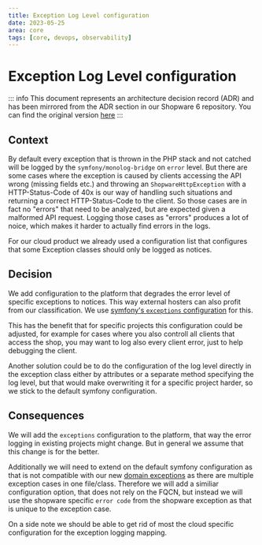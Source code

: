 ```yaml
---
title: Exception Log Level configuration
date: 2023-05-25
area: core
tags: [core, devops, observability]
---
```


# Exception Log Level configuration

::: info
This document represents an architecture decision record (ADR) and has been mirrored from the ADR section in our Shopware 6 repository.
You can find the original version [here](https://github.com/shopware/shopware/blob/trunk/adr/2023-05-25-exception-log-levels.md)
:::

## Context
By default every exception that is thrown in the PHP stack and not catched will be logged by the `symfony/monolog-bridge` on `error` level.
But there are some cases where the exception is caused by clients accessing the API wrong (missing fields etc.) and throwing an `ShopwareHttpException` with a HTTP-Status-Code of 40x is our way of handling such situations and returning a correct HTTP-Status-Code to the client.
So those cases are in fact no "errors" that need to be analyzed, but are expected given a malformed API request.
Logging those cases as "errors" produces a lot of noice, which makes it harder to actually find errors in the logs.

For our cloud product we already used a configuration list that configures that some Exception classes should only be logged as notices.

## Decision

We add configuration to the platform that degrades the error level of specific exceptions to notices. This way external hosters can also profit from our classification.
We use [symfony's `exceptions` configuration](https://symfony.com/doc/current/reference/configuration/framework.html#exceptions) for this.

This has the benefit that for specific projects this configuration could be adjusted, for example for cases where you also controll all clients that access the shop, you may want to log also every client error, just to help debugging the client.

Another solution could be to do the configuration of the log level directly in the exception class either by attributes or a separate method specifying the log level, but that would make overwriting it for a specific project harder, so we stick to the default symfony configuration.

## Consequences

We will add the `exceptions` configuration to the platform, that way the error logging in existing projects might change. But in general we assume that this change is for the better.

Additionally we will need to extend on the default symfony configuration as that is not compatible with our new [domain exceptions](./2022-02-24-domain-exceptions) as there are multiple exception cases in one file/class. 
Therefore we will add a similiar configuration option, that does not rely on the FQCN, but instead we will use the shopware specific `error code` from the shopware exception as that is unique to the exception case.

On a side note we should be able to get rid of most the cloud specific configuration for the exception logging mapping.
